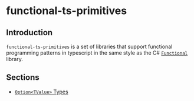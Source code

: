 # functional-ts-primitives

## Introduction

`functional-ts-primitives` is a set of libraries that support functional programming patterns in typescript in the same style as the C# [`Functional`](https://github.com/JohannesMoersch/Functional) library.

## Sections

- [`Option<TValue>` Types](/docs/option.md)